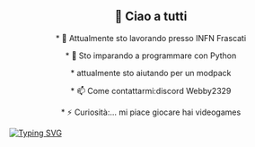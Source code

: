 <h2 align="center">👋 Ciao a tutti</h2>

<p align="center">
* 🔭 Attualmente sto lavorando presso INFN Frascati
</p>
<p align="center">
* 🌱 Sto imparando a programmare con Python
</p>
<p align="center">
</p>
<p align="center">
*  attualmente sto aiutando per un modpack
</p>
<p align="center">
</p>
<p align="center">
* 📫 Come contattarmi:discord Webby2329
</p>
<p align="center">
* ⚡ Curiosità:... mi piace giocare hai videogames
</p>


[![Typing SVG](https://readme-typing-svg.herokuapp.com?font=Fira+Code&size=14&pause=1000&color=2BF704&width=435&lines=%22mi+piace+tanto+giocare+hai+videogiochi%22)](https://git.io/typing-svg)


